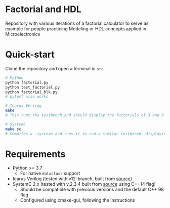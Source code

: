 # Factorial and HDL
Repository with various iterations of a factorial calculator to serve as example for people practicing Modeling or HDL concepts applied in Microelectronics

# Quick-start
Clone the repository and open a terminal in `src`

```bash
# Python
python factorial.py
python test_factorial.py
python factorial_blk.py
# pytest also works

# Icarus Verilog
make
# This runs the testbench and should display the factorials of 3 and 6

# SystemC
make sc
# Compiles a .syscexe and runs it to run a similar testbench, displaying the factorials of 3 and 6
```

# Requirements
- Python >= 3.7
    - For native `dataclass` support
- Icarus Verilog (tested with v12-branch, built from [source](https://github.com/steveicarus/iverilog))
- SystemC 2.x (tested with v.2.3.4 built from [source](https://www.accellera.org/downloads/standards/systemc) using C++14 flag)
    - Should be compatible with previous versions and the default C++ 98 flag
    - Configured using cmake-gui, following the instructions

